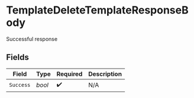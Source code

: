 # TemplateDeleteTemplateResponseBody

Successful response


## Fields

| Field              | Type               | Required           | Description        |
| ------------------ | ------------------ | ------------------ | ------------------ |
| `Success`          | *bool*             | :heavy_check_mark: | N/A                |